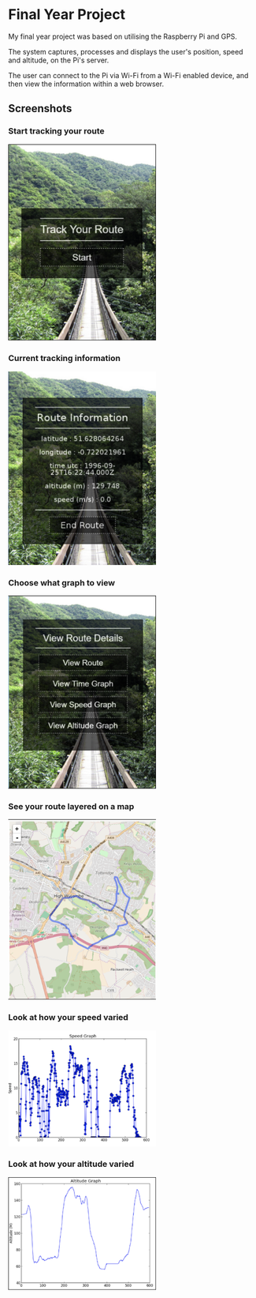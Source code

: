 # Final Year Project

My final year project was based on utilising the Raspberry Pi and GPS.

The system captures, processes and displays the user's position, speed and altitude, on the Pi's server.

The user can connect to the Pi via Wi-Fi from a Wi-Fi enabled device, and then view the information within a web browser.

## Screenshots

### Start tracking your route
<img src="screenshots/track-route.png" width="300">

### Current tracking information
<img src="screenshots/route-info.png" width="300">

### Choose what graph to view
<img src="screenshots/route-graphs.png" width="300">

### See your route layered on a map
<img src="screenshots/route-mapped.png" width="300">

### Look at how your speed varied
<img src="screenshots/speed-graph.png" width="300">

### Look at how your altitude varied
<img src="screenshots/altitude-graph.png" width="300">